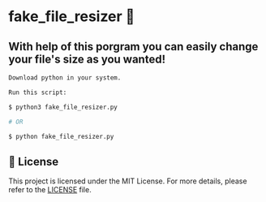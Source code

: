 # fake_file_resizer 📏

<h2>With help of this porgram you can easily change your file's size as you wanted!</h2>

```bash
Download python in your system.

Run this script:

$ python3 fake_file_resizer.py

# OR

$ python fake_file_resizer.py

```

## :memo: License ##

This project is licensed under the MIT License. For more details, please refer to the [LICENSE](LICENSE.md) file.
